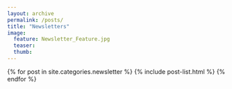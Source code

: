 ```yaml
---
layout: archive
permalink: /posts/
title: "Newsletters"
image:
  feature: Newsletter_Feature.jpg
  teaser:
  thumb:
---
```


<div class="tiles">
{% for post in site.categories.newsletter %}
	{% include post-list.html %}
{% endfor %}
</div><!-- /.tiles -->